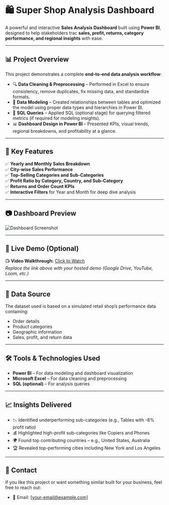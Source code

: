 # 🛍️ Super Shop Analysis Dashboard

A powerful and interactive **Sales Analysis Dashboard** 
built using **Power BI**, designed to help stakeholders trac
**sales, profit, returns, category performance, and regional insights** with ease.

---

## 📊 Project Overview

This project demonstrates a complete **end-to-end data analysis workflow**:

- 🔍 **Data Cleaning & Preprocessing** – Performed in Excel to ensure consistency, remove duplicates, fix missing data, and standardize formats.
- 🧮 **Data Modeling** – Created relationships between tables and optimized the model using proper data types and hierarchies in Power BI.
- 🧾 **SQL Queries** – Applied SQL (optional stage) for querying filtered metrics (if required for modeling insights).
- 📊 **Dashboard Design in Power BI** – Presented KPIs, visual trends, regional breakdowns, and profitability at a glance.

---

## 🚀 Key Features

✅ **Yearly and Monthly Sales Breakdown**  
✅ **City-wise Sales Performance**  
✅ **Top-Selling Categories and Sub-Categories**  
✅ **Profit Ratio by Category, Country, and Sub-Category**  
✅ **Returns and Order Count KPIs**  
✅ **Interactive Filters** for Year and Month for deep dive analysis

---

## 📷 Dashboard Preview

![Dashboard Screenshot](./assets/super-shop-dashboard.png)  


---

## 🎥 Live Demo (Optional)

📺 **Video Walkthrough:** [Click to Watch](https://your-video-link.com)  
*Replace the link above with your hosted demo (Google Drive, YouTube, Loom, etc.)*

---

## 📂 Data Source

The dataset used is based on a simulated retail shop’s performance data containing:

- Order details
- Product categories
- Geographic information
- Sales, profit, and return data

---

## 🛠 Tools & Technologies Used

- **Power BI** – For data modeling and dashboard visualization  
- **Microsoft Excel** – For data cleaning and preprocessing  
- **SQL (optional)** – For analysis queries

---

## 📈 Insights Delivered

- 📉 Identified underperforming sub-categories (e.g., Tables with -8% profit ratio)
- 💰 Highlighted high-profit sub-categories like Copiers and Phones
- 🌍 Found top contributing countries – e.g., United States, Australia
- 🏆 Revealed top-performing cities including New York and Los Angeles

---

## 📩 Contact

If you like this project or want something similar built for your business, feel free to reach out:

- 📧 Email: [your-email@example.com]


